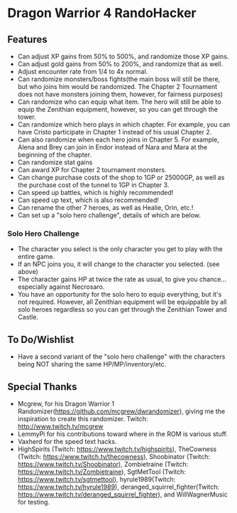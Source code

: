 # Dragon Warrior 4 RandoHacker

## Features
- Can adjust XP gains from 50% to 500%, and randomize those XP gains.
- Can adjust gold gains from 50% to 200%, and randomize that as well.
- Adjust encounter rate from 1/4 to 4x normal.
- Can randomize monsters/boss fights(the main boss will still be there, but who joins him would be randomized.  The Chapter 2 Tournament does not have monsters joining them, however, for fairness purposes)
- Can randomize who can equip what item.  The hero will still be able to equip the Zenithian equipment, however, so you can get through the tower.
- Can randomize which hero plays in which chapter.  For example, you can have Cristo participate in Chapter 1 instead of his usual Chapter 2.
- Can also randomize when each hero joins in Chapter 5.  For example, Alena and Brey can join in Endor instead of Nara and Mara at the beginning of the chapter.
- Can randomize stat gains
- Can award XP for Chapter 2 tournament monsters.
- Can change purchase costs of the shop to 1GP or 25000GP, as well as the purchase cost of the tunnel to 1GP in Chapter 3.
- Can speed up battles, which is highly recommended!
- Can speed up text, which is also recommended!
- Can rename the other 7 heroes, as well as Healie, Orin, etc.!
- Can set up a "solo hero challenge", details of which are below.

### Solo Hero Challenge
- The character you select is the only character you get to play with the entire game.
- If an NPC joins you, it will change to the character you selected.  (see above)
- The character gains HP at twice the rate as usual, to give you chance... especially against Necrosaro.
- You have an opportunity for the solo hero to equip everything, but it's not required.  However, all Zenithian equipment will be equippable by all solo heroes regardless so you can get through the Zenithian Tower and Castle.

## To Do/Wishlist
- Have a second variant of the "solo hero challenge" with the characters being NOT sharing the same HP/MP/inventory/etc.

## Special Thanks
- Mcgrew, for his Dragon Warrior 1 Randomizer(https://github.com/mcgrew/dwrandomizer), giving me the inspiration to create this randomizer.  Twitch:  http://www.twitch.tv/mcgrew
- LemmyPi for his contributions toward where in the ROM is various stuff.
- Vaxherd for the speed text hacks.
- HighSpirits (Twitch:  https://www.twitch.tv/highspirits), TheCowness (Twitch:  https://www.twitch.tv/thecowness), Shoobinator (Twitch:  https://www.twitch.tv/Shoobinator), Zombietraine (Twitch:  https://www.twitch.tv/Zombietraine), SgtMetTool (Twitch:  https://www.twitch.tv/sgtmettool), hyrule1989(Twitch:  https://www.twitch.tv/hyrule1989), deranged_squirrel_fighter(Twitch:  https://www.twitch.tv/deranged_squirrel_fighter), and WillWagnerMusic for testing.
